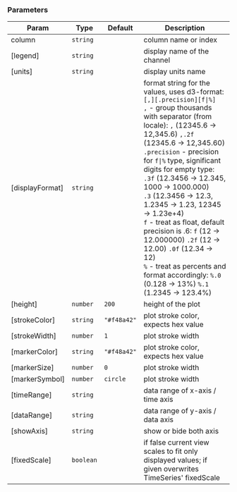 ### Parameters

| Param | Type | Default | Description |
| --- | --- | --- | --- |
| column | <code>string</code> |  | column name or index |
| [legend] | <code>string</code> |  | display name of the channel |
| [units] | <code>string</code> |  | display units name |
| [displayFormat] | <code>string</code> |  | format string for the values, uses d3-format:<br/>        `[,][.precision][f\|%]`<br/>        `,` - group thousands with separator (from locale): `,` (12345.6 -> 12,345.6) `,.2f` (12345.6 -> 12,345.60)<br/>        `.precision` - precision for `f\|%` type, significant digits for empty type:<br/>                     `.3f` (12.3456 -> 12.345, 1000 -> 1000.000)<br/>                     `.3` (12.3456 -> 12.3, 1.2345 -> 1.23, 12345 -> 1.23e+4)<br/>        `f` - treat as float, default precision is .6: `f` (12 -> 12.000000) `.2f` (12 -> 12.00) `.0f` (12.34 -> 12)<br/>        `%` - treat as percents and format accordingly: `%.0` (0.128 -> 13%) `%.1` (1.2345 -> 123.4%) |
| [height] | <code>number</code> | <code>200</code> | height of the plot |
| [strokeColor] | <code>string</code> | <code>&quot;#f48a42&quot;</code> | plot stroke color, expects hex value |
| [strokeWidth] | <code>number</code> | <code>1</code> | plot stroke width |
| [markerColor] | <code>string</code> | <code>&quot;#f48a42&quot;</code> | plot stroke color, expects hex value |
| [markerSize] | <code>number</code> | <code>0</code> | plot stroke width |
| [markerSymbol] | <code>number</code> | <code>circle</code> | plot stroke width |
| [timeRange] | <code>string</code> |  | data range of x-axis / time axis |
| [dataRange] | <code>string</code> |  | data range of y-axis / data axis |
| [showAxis] | <code>string</code> |  | show or bide both axis |
| [fixedScale] | <code>boolean</code> |  | if false current view scales to fit only displayed values; if given overwrites TimeSeries' fixedScale |

